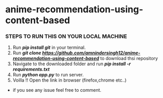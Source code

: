 # anime-recommendation-using-content-based

### STEPS TO RUN THIS ON YOUR LOCAL MACHINE 

1. Run ***pip install git*** in your terminal.
2. Run ***git clone https://github.com/amnindersingh12/anime-recommendation-using-content-based***  to download thsi repository
3. Navigate to the downloaded folder and run ***pip install -r requirements.txt***
4. Run ***python app.py*** to run server.
5. Voilla !! Open the link in browser (firefox,chrome etc..)

- if you see any issue feel free to comment.
